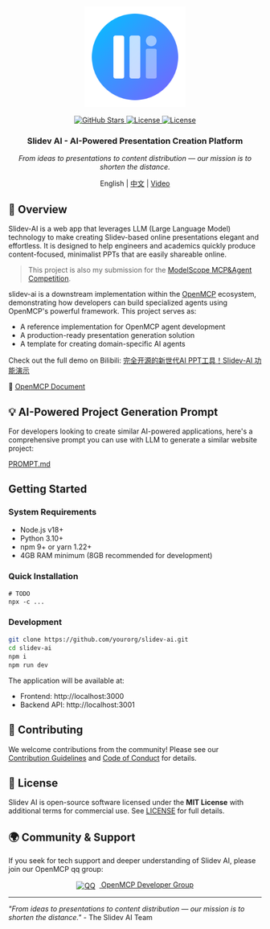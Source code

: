 <div align="center">


<img src="frontend/src/assets/icons/slidev-ai.svg" height="200px" />

<a href="https://github.com/LSTM-Kirigaya/slidev-ai"> <img src="https://img.shields.io/github/stars/LSTM-Kirigaya/slidev-ai?style=social" alt="GitHub Stars"></a><a href="https://opensource.org/licenses/MIT"> <img src="https://img.shields.io/badge/License-MIT-blue.svg" alt="License"></a><a href="https://kirigaya.cn/openmcp/"> <img src="https://img.shields.io/badge/OpenMCP_SDK-0.1.0-blue" alt="License"></a>

<h3>Slidev AI - AI-Powered Presentation Creation Platform</h3>

*From ideas to presentations to content distribution — our mission is to shorten the distance.*

English | [中文](README.zh.md) | [Video](https://www.bilibili.com/video/BV1SMhBzJEUL)

</div>


## 🚀 Overview

Slidev-AI is a web app that leverages LLM (Large Language Model) technology to make creating Slidev-based online presentations elegant and effortless. It is designed to help engineers and academics quickly produce content-focused, minimalist PPTs that are easily shareable online.

> This project is also my submission for the [ModelScope MCP&Agent Competition](https://modelscope.cn/active/aihackathon-mcp-agent).

slidev-ai is a downstream implementation within the [OpenMCP](https://github.com/LSTM-Kirigaya/openmcp-client) ecosystem, demonstrating how developers can build specialized agents using OpenMCP's powerful framework. This project serves as:

- A reference implementation for OpenMCP agent development
- A production-ready presentation generation solution
- A template for creating domain-specific AI agents


Check out the full demo on Bilibili: [完全开源的新世代AI PPT工具！Slidev-AI 功能演示](https://www.bilibili.com/video/BV1SMhBzJEUL)

🔗 [OpenMCP Document](https://kirigaya.cn/openmcp/)

## 💡 AI-Powered Project Generation Prompt

For developers looking to create similar AI-powered applications, here's a comprehensive prompt you can use with LLM to generate a similar website project:

[PROMPT.md](./PROMPT.md)

## Getting Started

### System Requirements
- Node.js v18+
- Python 3.10+
- npm 9+ or yarn 1.22+
- 4GB RAM minimum (8GB recommended for development)

### Quick Installation

```
# TODO
npx -c ...
```

### Development

```bash
git clone https://github.com/yourorg/slidev-ai.git
cd slidev-ai
npm i
npm run dev
```

The application will be available at:
- Frontend: http://localhost:3000
- Backend API: http://localhost:3001

## 🤝 Contributing

We welcome contributions from the community! Please see our [Contribution Guidelines](CONTRIBUTING.md) and [Code of Conduct](CODE_OF_CONDUCT.md) for details.

## 📜 License

Slidev AI is open-source software licensed under the **MIT License** with additional terms for commercial use. See [LICENSE](LICENSE) for full details.

## 🌍 Community & Support

If you seek for tech support and deeper understanding of Slidev AI, please join our OpenMCP qq group:

<div align="center"> <a href="https://qm.qq.com/cgi-bin/qm/qr?k=C6ZUTZvfqWoI12lWe7L93cWa1hUsuVT0&jump_from=webapi&authKey=McW6B1ogTPjPDrCyGttS890tMZGQ1KB3QLuG4aqVNRaYp4vlTSgf2c6dMcNjMuBD" target="_blank" > <img src="https://img.icons8.com/color/24/000000/qq.png" style="vertical-align: middle; margin-right: 8px;" alt="QQ"> OpenMCP Developer Group </a> </div>

---

*"From ideas to presentations to content distribution — our mission is to shorten the distance."* - The Slidev AI Team